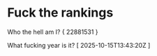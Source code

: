 # Fuck the rankings

Who the hell am I?
{ 22881531 }

What fucking year is it?
[ 2025-10-15T13:43:20Z ]
